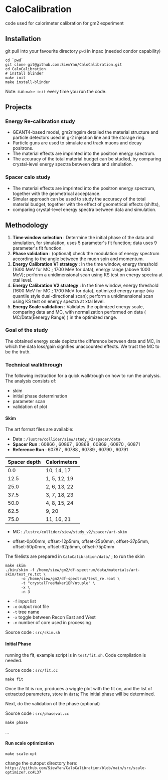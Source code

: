 # CaloCalibration
code used for calorimeter calibration for gm2 experiment

## Installation

git pull into your favourite directory ```pwd``` in inpac (needed condor capability)
```
cd `pwd`
git clone git@github.com:SiewYan/CaloCalibration.git
cd CaloCalibration
# install blinder
make init
make install-blinder
```

Note: run ```make init``` every time you run the code.

## Projects

### Energy Re-calibration study

- GEANT4-based model, gm2ringsim detailed the material structure and
particle detectors used in g-2 injection line and the storage ring.
- Particle guns are used to simulate and track muons and decay positrons.
- The material effects are imprinted into the
positron energy spectrum.
- The accuracy of the total material budget can
be studied, by comparing crystal-level energy
spectra between data and simulation.

### Spacer calo study

- The material effects are imprinted into the
positron energy spectrum, together with the geometrical acceptance.
- Simular approach can be used to study the accuracy of the total material budget, together with the effect of geometrical effects (shifts),
- comparing crystal-level energy
spectra between data and simulation.

## Methodology

1. **Time window selection** : Determine the initial phase of the data and simulation, for simulation, uses 5 parameter's fit function; data uses 9 parameter's fit function.
2. **Phase validation** : (optional) check the modulation of energy spectrum according to the angle between the muon spin and momentum.
3. **Energy Calibration V1 strategy** : In the time window, energy threshold (1600 MeV for MC ; 1700 MeV for data), energy range (above 1000 MeV); perform a unidimensional scan using KS test on energy spectra at xtal level.
4. **Energy Calibration V2 strategy** : In the time window, energy threshold (1600 MeV for MC ; 1700 MeV for data), optimized energy range (via quantile style dual-directional scan); perform a unidimensional scan using KS test on energy spectra at xtal level.
5. **Energy Scale validation** : Validates the optimized energy scale, comparing data and MC, with normalization performed on data ( MC/Data(Eenergy Range) ) in the optimized range.

### Goal of the study

The obtained energy scale depicts the difference between data and MC, in which the data loss/gain signifies unaccounted effects. We trust the MC to be the truth.


### Technical walkthrough

The following instruction for a quick walktrough on how to run the analysis. The analysis consists of:
 - skim
 - initial phase determination
 - parameter scan
 - validation of plot

#### Skim

The art format files are available:

 - Data : ```/lustre/collider/siew/study_v2/spacer/data```
 - **Spacer Run** : 60866 , 60867 , 60868 , 60869 , 60870 , 60871
 - **Reference Run** : 60787 , 60788 , 60789 , 60790 , 60791


| Spacer depth    | Calorimeters |
| -------- | ------- |
| 0.0    | 10, 14, 17    |
| 12.5    | 1, 5, 12, 19     |
| 25.0    | 2, 6, 13, 22    |
| 37.5    | 3, 7, 18, 23    |
| 50.0    | 4, 8, 15, 24    |
| 62.5    | 9, 20    |
| 75.0    | 11, 16, 21    |

 - MC : ```/lustre/collider/siew/study_v2/spacer/art-skim```

 - offset-0p00mm,  offset-12p5mm, offset-25p0mm,  offset-37p5mm,  offset-50p0mm,  offset-62p5mm,  offset-75p0mm

The filelists are prepared in ```CaloCalibration/data/``` ; to run the skim

```
make skim
./bin/skim -f /home/siew/gm2/df-spectrum/data/materials/art-skim/test_re.txt \
	   -o /home/siew/gm2/df-spectrum/test_re.root \
	   -t "crystalTreeMaker1EP/ntuple" \
	   -x \
	   -n 3
```
- ```-f``` input list
- ```-o``` output root file
- ```-t``` tree name
-  ```-x``` toggle between Recon East and West
-  ```-n``` number of core used in processing

Source code : ```src/skim.sh```

#### Initial Phase 

running the fit, example script is in ```test/fit.sh```. Code compilation is needed.

Source code : ```src/fit.cc```

```
make fit
```

Once the fit is run, produces a wiggle plot with the fit on, and the list of extracted parameters, 
store in ```data```; The initial phase will be determined.

Next, do the validation of the phase (optional)

Source code : ```src/phaseval.cc```

```
make phase
```

...

#### Run scale optimization


```
make scale-opt

```

change the outoput directory here: ```https://github.com/SiewYan/CaloCalibration/blob/main/src/scale-optimizer.cc#L37```
